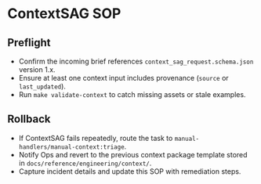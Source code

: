 # ContextSAG SOP

## Preflight
- Confirm the incoming brief references `context_sag_request.schema.json` version 1.x.
- Ensure at least one context input includes provenance (`source` or `last_updated`).
- Run `make validate-context` to catch missing assets or stale examples.

## Rollback
- If ContextSAG fails repeatedly, route the task to `manual-handlers/manual-context:triage`.
- Notify Ops and revert to the previous context package template stored in `docs/reference/engineering/context/`.
- Capture incident details and update this SOP with remediation steps.
